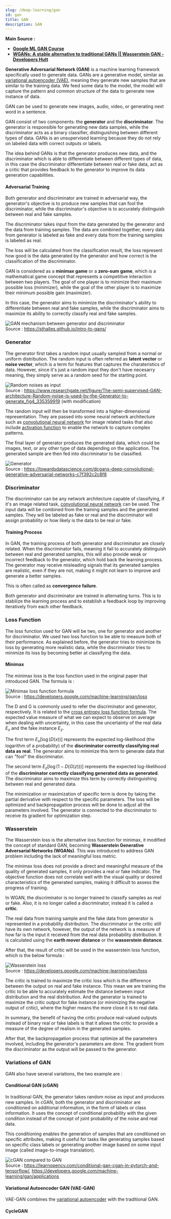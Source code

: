 ```yaml
---
slug: /deep-learning/gan
id: gan
title: GAN
description: GAN
---
```


**Main Source :**

- **[Google ML GAN Course](https://developers.google.com/machine-learning/gan)**
- **[WGANs: A stable alternative to traditional GANs || Wasserstein GAN - Developers Hutt](https://youtu.be/QJOEmwvnmTM?si=NiUmbLBTvcLh7wVb)**

**Generative Adversarial Network (GAN)** is a machine learning framework specifically used to generate data. GANs are a generative model, similar as [variational autoencoder (VAE)](/deep-learning/variational-autoencoder), meaning they generate new samples that are similar to the training data. We feed some data to the model, the model will capture the pattern and common structure of the data to generate new instance of data.

GAN can be used to generate new images, audio, video, or generating next word in a sentence.

GAN consist of two components: the **generator** and the **discriminator**. The generator is responsible for generating new data samples, while the discriminator acts as a binary classifier, distinguishing between different types of data. GANs is an unsupervised learning because they do not rely on labeled data with correct outputs or labels.

The idea behind GANs is that the generator produces new data, and the discriminator which is able to differentiate between different types of data, in this case the discriminator differentiate between real or fake data, act as a critic that provides feedback to the generator to improve its data generation capabilities.

#### Adversarial Training

Both generator and discriminator are trained in adversarial way, the generator's objective is to produce new samples that can fool the discriminator, while the discriminator's objective is to accurately distinguish between real and fake samples.

The discriminator takes input from the data generated by the generator and the data from training samples. The data are combined together, every data from generator is labeled as fake and every data from the training samples is labeled as real.

The loss will be calculated from the classification result, the loss represent how good is the data generated by the generator and how correct is the classification of the discriminator.

GAN is considered as a **minimax game** or a **zero-sum game**, which is a mathematical game concept that represents a competitive interaction between two players. The goal of one player is to minimize their maximum possible loss (minimizer), while the goal of the other player is to maximize their minimum possible gain (maximizer).

In this case, the generator aims to minimize the discriminator's ability to differentiate between real and fake samples, while the discriminator aims to maximize its ability to correctly classify real and fake samples.

![GAN mechanism between generator and discriminator](./gan-mechanism.png)  
Source : https://sthalles.github.io/intro-to-gans/

### Generator

The generator first takes a random input usually sampled from a normal or uniform distribution. The random input is often referred as **latent vector** or **noise vector**, which is a term for features that captures the charateristics of data. However, since it's just a random input they don't have necesarry meaning, they simply serve as a random seed for the starting point.

![Random noises as input](./random-noise.png)  
Source : https://www.researchgate.net/figure/The-semi-supervised-GAN-architecture-Random-noise-is-used-by-the-Generator-to-generate_fig4_335359919 (with modification)

The random input will then be transformed into a higher-dimensional representation. They are passed into some neural network architecture such as [convolutional neural network](/deep-learning/cnn) for image related tasks that also include [activation function](/deep-learning/deep-learning-foundation) to enable the network to capture complex patterns.

The final layer of generator produces the generated data, which could be images, text, or any other type of data depending on the application. The generated sample are then fed into discriminator to be classified.

![Generator](./generator.png)  
Source : https://towardsdatascience.com/dcgans-deep-convolutional-generative-adversarial-networks-c7f392c2c8f8

### Discriminator

The discriminator can be any network architecture capable of classifying, if it's an image related task, [convolutional neural network](/deep-learning/cnn) can be used. The input data will be combined from the training samples and the generated samples. They will be labeled as fake or real and the discriminator will assign probability or how likely is the data to be real or fake.

#### Training Process

In GAN, the training process of both generator and discriminator are closely related. When the discriminator fails, meaning it fail to accurately distinguish between real and generated samples, this will also provide weak or incorrect feedback to the generator, which hold back the learning process. The generator may receive misleading signals that its generated samples are realistic, even if they are not, making it might not learn to improve and generate a better samples.

This is often called as **convergence failure**.

Both generator and discriminator are trained in alternating turns. This is to stabilize the learning process and to establish a feedback loop by improving iteratively from each other feedback.

### Loss Function

The loss function used for GAN will be two, one for generator and another for discriminator. We used two loss function to be able to measure both of their performance. As explained before, the generator tries to minimize its loss by generating more realistic data, while the discriminator tries to minimize its loss by becoming better at classifying the data.

#### Minimax

The minimax loss is the loss function used in the original paper that introduced GAN. The formula is :

![Minimax loss function formula](./minimax-loss.png)  
Source : https://developers.google.com/machine-learning/gan/loss

The D and G is commonly used to refer the discriminator and generator, respectively. It is related to the [cross entropy loss function formula](/deep-learning/deep-learning-foundation#cross-entropy). The expected value measure of what we can expect to observe on average when dealing with uncertainty, in this case the uncertainty of the real data $E_x$ and the fake instance $E_z$.

The first term $E_x[\log(D(x))]$ represents the expected log-likelihood (the logarithm of a probability) of the **discriminator correctly classifying real data as real**. The generator aims to minimize this term to generate data that can "fool" the discriminator.

The second term $E_z[\log(1 - D(G(z)))]$ represents the expected log-likelihood of the **discriminator correctly classifying generated data as generated**. The discriminator aims to maximize this term by correctly distinguishing between real and generated data.

The minimization or maximization of specific term is done by taking the partial derivative with respect to the specific parameters. The loss will be optimized and backpropagation process will be done to adjust all the parameters involved. The generator is connected to the discriminator to receive its gradient for optimization step.

### Wasserstein

The Wasserstein loss is the alternative loss function for minimax, it modified the concept of standard GAN, becoming **Wasserstein Generative Adversarial Networks (WGANs)**. This was introduced to address GAN problem including the lack of meaningful loss metric.

The minimax loss does not provide a direct and meaningful measure of the quality of generated samples, it only provides a real or fake indicator. The objective function does not correlate well with the visual quality or desired characteristics of the generated samples, making it difficult to assess the progress of training.

In WGAN, the discriminator is no longer trained to classify samples as real or fake. Also, it is no longer called a discriminator, instead it is called a **critic**.

The real data from training sample and the fake data from generator is represented in a probability distribution. The discriminator or the critic still have its own network, however, the output of the network is a measure of how far is the input it received from the real data probability distribution. It is calculated using the **earth mover distance** or the **wasserstein distance**.

After that, the result of critic will be used in the wasserstein loss function, which is the below formula :

![Wasserstein loss](./wasserstein-loss.png)  
Source : https://developers.google.com/machine-learning/gan/loss

The critic is trained to maximize the critic loss which is the difference between the output on real and fake instance. This mean we are training the critic to be able to accurately estimate the distance between input distribution and the real distribution. And the generator is trained to maximize the critic output for fake instance (or minimizing the negative output of critic), where the higher means the more close it is to real data.

In summary, the benefit of having the critic produce real-valued outputs instead of binary real or fake labels is that it allows the critic to provide a measure of the degree of realism in the generated samples.

After that, the backpropagation process that optimize all the parameters involved, including the generator's parameters are done. The gradient from the discriminator as the output will be passed to the generator.

### Variations of GAN

GAN also have several variations, the two example are :

#### Conditional GAN (cGAN)

In traditional GAN, the generator takes random noise as input and produces new samples. In cGAN, both the generator and discriminator are conditioned on additional information, in the form of labels or class information. It uses the concept of conditional probability with the given condition instead of the concept of joint probability of the noise and real data.

This conditioning enables the generation of samples that are conditioned on specific attributes, making it useful for tasks like generating samples based on specific class labels or generating another image based on some input image (called image-to-image translation).

![cGAN compared to GAN](./cgan.png)  
Source : https://learnopencv.com/conditional-gan-cgan-in-pytorch-and-tensorflow/, https://developers.google.com/machine-learning/gan/applications

#### Variational Autoencoder GAN (VAE-GAN)

VAE-GAN combines the [variational autoencoder](/deep-learning/variational-autoencoder) with the traditional GAN.

#### CycleGAN
